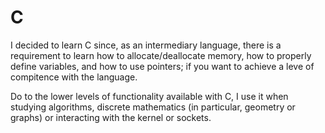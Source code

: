 # C
I decided to learn C since, as an intermediary language, there is a requirement to learn how to allocate/deallocate memory,
how to properly define variables, and how to use pointers; if you want to achieve a leve of compitence with the language. 

Do to the lower levels of functionality available with C, I use it when studying algorithms, 
discrete mathematics (in particular, geometry or graphs) or interacting with the kernel or sockets. 
